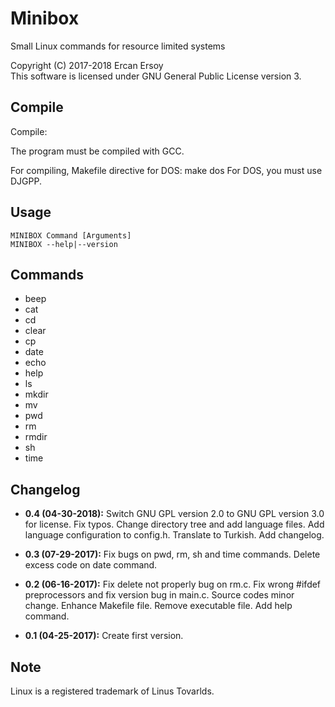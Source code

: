 # Minibox

Small Linux commands for resource limited systems

Copyright (C) 2017-2018 Ercan Ersoy
<br>
This software is licensed under GNU General Public License version 3.

## Compile

Compile:

The program must be compiled with GCC.

For compiling, Makefile directive for DOS: make dos
For DOS, you must use DJGPP.

## Usage

    MINIBOX Command [Arguments]
    MINIBOX --help|--version

## Commands

* beep
* cat
* cd
* clear
* cp
* date
* echo
* help
* ls
* mkdir
* mv
* pwd
* rm
* rmdir
* sh
* time

## Changelog

*  **0.4 (04-30-2018):** Switch GNU GPL version 2.0 to GNU GPL version
   3.0 for license. Fix typos. Change directory tree and add language
   files. Add language configuration to config.h. Translate to Turkish.
   Add changelog.

*  **0.3 (07-29-2017):** Fix bugs on pwd, rm, sh and time commands.
   Delete excess code on date command.

*  **0.2 (06-16-2017):** Fix delete not properly bug on rm.c. Fix wrong
   #ifdef preprocessors and fix version bug in main.c. Source codes
   minor change. Enhance Makefile file. Remove executable file. Add
   help command.

*  **0.1 (04-25-2017):** Create first version.

## Note

Linux is a registered trademark of Linus Tovarlds.
